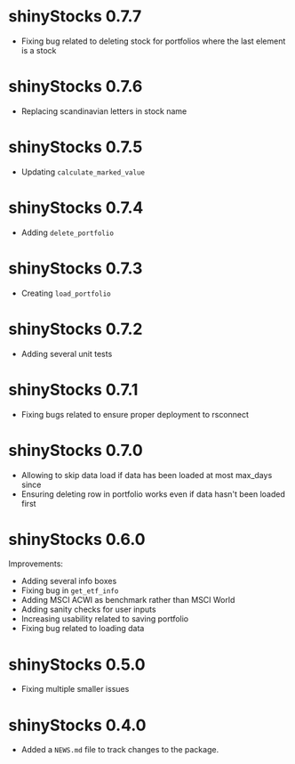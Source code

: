 # shinyStocks 0.7.7

* Fixing bug related to deleting stock for portfolios where the last element is a stock

# shinyStocks 0.7.6

* Replacing scandinavian letters in stock name

# shinyStocks 0.7.5

* Updating `calculate_marked_value`

# shinyStocks 0.7.4

* Adding `delete_portfolio`

# shinyStocks 0.7.3

* Creating `load_portfolio`

# shinyStocks 0.7.2

* Adding several unit tests

# shinyStocks 0.7.1

* Fixing bugs related to ensure proper deployment to rsconnect

# shinyStocks 0.7.0

* Allowing to skip data load if data has been loaded at most max_days since
* Ensuring deleting row in portfolio works even if data hasn't been loaded first

# shinyStocks 0.6.0

Improvements:

* Adding several info boxes
* Fixing bug in `get_etf_info`
* Adding MSCI ACWI as benchmark rather than MSCI World
* Adding sanity checks for user inputs
* Increasing usability related to saving portfolio
* Fixing bug related to loading data

# shinyStocks 0.5.0

* Fixing multiple smaller issues

# shinyStocks 0.4.0

* Added a `NEWS.md` file to track changes to the package.
